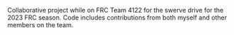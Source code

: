 Collaborative project while on FRC Team 4122 for the swerve drive for the 2023 FRC season. Code includes contributions from both myself and other members on the team.
